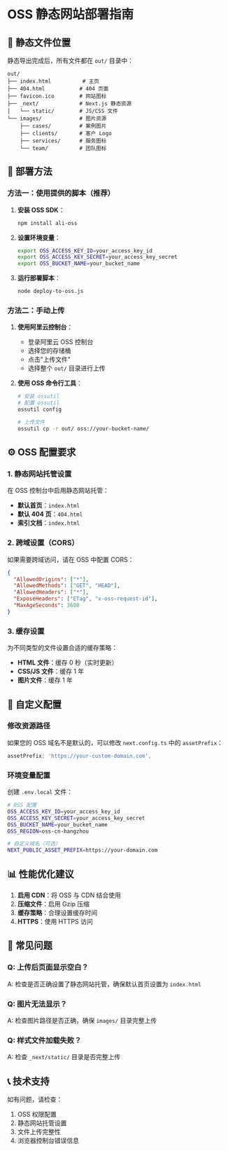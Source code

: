 # OSS 静态网站部署指南

## 📁 静态文件位置

静态导出完成后，所有文件都在 `out/` 目录中：

```
out/
├── index.html          # 主页
├── 404.html           # 404 页面
├── favicon.ico        # 网站图标
├── _next/             # Next.js 静态资源
│   └── static/        # JS/CSS 文件
└── images/            # 图片资源
    ├── cases/         # 案例图片
    ├── clients/       # 客户 Logo
    ├── services/      # 服务图标
    └── team/          # 团队图标
```

## 🚀 部署方法

### 方法一：使用提供的脚本（推荐）

1. **安装 OSS SDK**：
   ```bash
   npm install ali-oss
   ```

2. **设置环境变量**：
   ```bash
   export OSS_ACCESS_KEY_ID=your_access_key_id
   export OSS_ACCESS_KEY_SECRET=your_access_key_secret
   export OSS_BUCKET_NAME=your_bucket_name
   ```

3. **运行部署脚本**：
   ```bash
   node deploy-to-oss.js
   ```

### 方法二：手动上传

1. **使用阿里云控制台**：
   - 登录阿里云 OSS 控制台
   - 选择您的存储桶
   - 点击"上传文件"
   - 选择整个 `out/` 目录进行上传

2. **使用 OSS 命令行工具**：
   ```bash
   # 安装 ossutil
   # 配置 ossutil
   ossutil config
   
   # 上传文件
   ossutil cp -r out/ oss://your-bucket-name/
   ```

## ⚙️ OSS 配置要求

### 1. 静态网站托管设置

在 OSS 控制台中启用静态网站托管：

- **默认首页**：`index.html`
- **默认 404 页**：`404.html`
- **索引文档**：`index.html`

### 2. 跨域设置（CORS）

如果需要跨域访问，请在 OSS 中配置 CORS：

```json
{
  "AllowedOrigins": ["*"],
  "AllowedMethods": ["GET", "HEAD"],
  "AllowedHeaders": ["*"],
  "ExposeHeaders": ["ETag", "x-oss-request-id"],
  "MaxAgeSeconds": 3600
}
```

### 3. 缓存设置

为不同类型的文件设置合适的缓存策略：

- **HTML 文件**：缓存 0 秒（实时更新）
- **CSS/JS 文件**：缓存 1 年
- **图片文件**：缓存 1 年

## 🔧 自定义配置

### 修改资源路径

如果您的 OSS 域名不是默认的，可以修改 `next.config.ts` 中的 `assetPrefix`：

```typescript
assetPrefix: 'https://your-custom-domain.com',
```

### 环境变量配置

创建 `.env.local` 文件：

```bash
# OSS 配置
OSS_ACCESS_KEY_ID=your_access_key_id
OSS_ACCESS_KEY_SECRET=your_access_key_secret
OSS_BUCKET_NAME=your_bucket_name
OSS_REGION=oss-cn-hangzhou

# 自定义域名（可选）
NEXT_PUBLIC_ASSET_PREFIX=https://your-domain.com
```

## 📊 性能优化建议

1. **启用 CDN**：将 OSS 与 CDN 结合使用
2. **压缩文件**：启用 Gzip 压缩
3. **缓存策略**：合理设置缓存时间
4. **HTTPS**：使用 HTTPS 访问

## 🐛 常见问题

### Q: 上传后页面显示空白？
A: 检查是否正确设置了静态网站托管，确保默认首页设置为 `index.html`

### Q: 图片无法显示？
A: 检查图片路径是否正确，确保 `images/` 目录完整上传

### Q: 样式文件加载失败？
A: 检查 `_next/static/` 目录是否完整上传

## 📞 技术支持

如有问题，请检查：
1. OSS 权限配置
2. 静态网站托管设置
3. 文件上传完整性
4. 浏览器控制台错误信息
